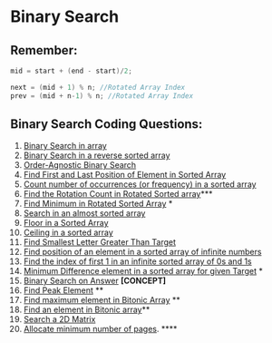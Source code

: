 
# Binary Search

## Remember:

```java
mid = start + (end - start)/2; 

next = (mid + 1) % n; //Rotated Array Index
prev = (mid + n-1) % n; //Rotated Array Index
```


## Binary Search Coding Questions:

1. [Binary Search in array](https://practice.geeksforgeeks.org/problems/who-will-win-1587115621/1)
2. [Binary Search in a reverse sorted array](https://www.geeksforgeeks.org/search-an-element-in-a-reverse-sorted-array/)
3. [Order-Agnostic Binary Search](https://www.prodevelopertutorial.com/order-agnostic-binary-search/)
4. [Find First and Last Position of Element in Sorted Array](https://leetcode.com/problems/find-first-and-last-position-of-element-in-sorted-array/)
5. [Count number of occurrences (or frequency) in a sorted array](https://practice.geeksforgeeks.org/problems/number-of-occurrence2259/1)
6. [Find the Rotation Count in Rotated Sorted array](https://practice.geeksforgeeks.org/problems/rotation4723/1)***
7. [Find Minimum in Rotated Sorted Array](https://leetcode.com/problems/find-minimum-in-rotated-sorted-array/) *
8. [Search in an almost sorted array](https://www.geeksforgeeks.org/search-almost-sorted-array/)
9. [Floor in a Sorted Array](https://practice.geeksforgeeks.org/problems/floor-in-a-sorted-array-1587115620/1)
10. [Ceiling in a sorted array](https://www.geeksforgeeks.org/ceiling-in-a-sorted-array/)
11. [Find Smallest Letter Greater Than Target](https://leetcode.com/problems/find-smallest-letter-greater-than-target/)
12. [Find position of an element in a sorted array of infinite numbers](https://www.geeksforgeeks.org/find-position-element-sorted-array-infinite-numbers/)
13. [Find the index of first 1 in an infinite sorted array of 0s and 1s](https://www.geeksforgeeks.org/find-index-first-1-infinite-sorted-array-0s-1s/)
14. [Minimum Difference element in a sorted array for given Target](https://youtu.be/3RhGdmoF_ac?list=PL_z_8CaSLPWeYfhtuKHj-9MpYb6XQJ_f2) *
15. [Binary Search on Answer](https://youtu.be/IZP_8-JZqhM?list=PL_z_8CaSLPWeYfhtuKHj-9MpYb6XQJ_f2) **[CONCEPT]**
16. [Find Peak Element](https://leetcode.com/problems/find-peak-element/) **
17. [Find maximum element in Bitonic Array](https://www.includehelp.com/icp/maximum-value-in-a-bitonic-array.aspx) **
18. [Find an element in Bitonic array](https://www.geeksforgeeks.org/find-element-bitonic-array/)**
19. [Search a 2D Matrix](https://leetcode.com/problems/search-a-2d-matrix/)
20. [Allocate minimum number of pages](https://practice.geeksforgeeks.org/problems/allocate-minimum-number-of-pages0937/1). ****